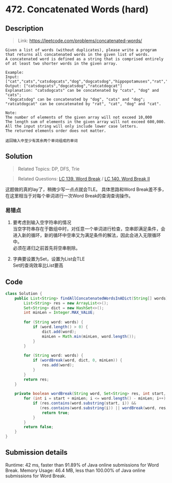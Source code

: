 # 472. Concatenated Words (hard)

## Description

> Link: https://leetcode.com/problems/concatenated-words/

```
Given a list of words (without duplicates), please write a program that returns all concatenated words in the given list of words.
A concatenated word is defined as a string that is comprised entirely of at least two shorter words in the given array.

Example:
Input: ["cat","cats","catsdogcats","dog","dogcatsdog","hippopotamuses","rat","ratcatdogcat"]
Output: ["catsdogcats","dogcatsdog","ratcatdogcat"]
Explanation: "catsdogcats" can be concatenated by "cats", "dog" and "cats"; 
 "dogcatsdog" can be concatenated by "dog", "cats" and "dog"; 
"ratcatdogcat" can be concatenated by "rat", "cat", "dog" and "cat".

Note:
The number of elements of the given array will not exceed 10,000
The length sum of elements in the given array will not exceed 600,000.
All the input string will only include lower case letters.
The returned elements order does not matter.

返回输入中至少有其余两个单词组成的单词

```


## Solution

> Related Topics: DP, DFS, Trie

> Related Questions:  [LC 139. ](https://leetcode.com/problems/word-break/)[Word Break](https://github.com/Zingg7/LeetCode/blob/master/139.%20Word%20Break.md) / [LC 140. ](https://leetcode.com/problems/word-break-ii/)[Word Break II](https://github.com/Zingg7/LeetCode/blob/master/140.%20Word%20Break%20II.md)

这题做的真的lay了，稍微少写一点点就会TLE。
具体思路和Word Break差不多，在这里相当于对每个单词进行一次Word Break的查询查询操作。


### 易错点
1. 要考虑到输入空字符串的情况<br>
当空字符串存在于数组中时，对任意一个单词进行检查，空串即满足条件，会进入新的循环，新的循环中空串又为满足条件的解法，因此会进入无限循环中。<br>
必须在递归之前首先将空串剔除。

2. 字典要设置为Set，设置为List会TLE<br>
Set的查询效率比List要高



## Code

```java
class Solution {
    public List<String> findAllConcatenatedWordsInADict(String[] words) {
        List<String> res = new ArrayList<>();
        Set<String> dict = new HashSet<>();
        int minLen = Integer.MAX_VALUE;
        
        for (String word: words) {
            if (word.length() > 0) {
                dict.add(word);
                minLen = Math.min(minLen, word.length());
            }
        }
        
        for (String word: words) {
            if (wordBreak(word, dict, 0, minLen)) {
                res.add(word);
            }
        }
        return res;
    }
    
    private boolean wordBreak(String word, Set<String> res, int start, int minLen) {
        for (int i = start + minLen; i <= word.length() - minLen; i++) {
            if (res.contains(word.substring(start, i)) && 
               (res.contains(word.substring(i)) || wordBreak(word, res, i, minLen))) {
                return true;
            }
        }
        return false;
    }
}
```


## Submission details
Runtime: 42 ms, faster than 91.89% of Java online submissions for Word Break.
Memory Usage: 46.4 MB, less than 100.00% of Java online submissions for Word Break.
